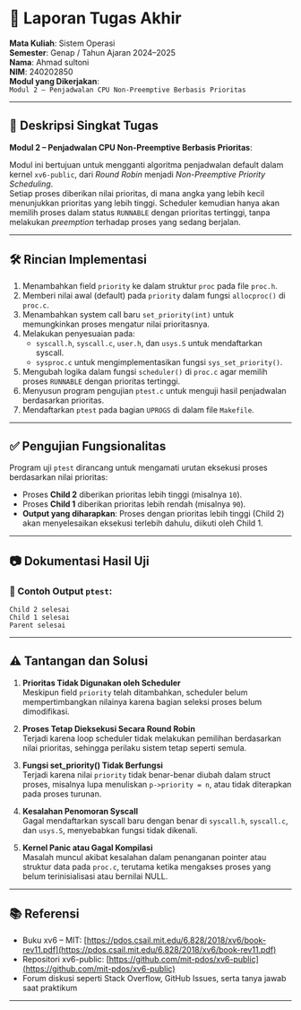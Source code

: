 # 📝 Laporan Tugas Akhir

**Mata Kuliah**: Sistem Operasi  
**Semester**: Genap / Tahun Ajaran 2024–2025  
**Nama**: Ahmad sultoni  
**NIM**: 240202850  
**Modul yang Dikerjakan**:  
`Modul 2 – Penjadwalan CPU Non-Preemptive Berbasis Prioritas`

---

## 📌 Deskripsi Singkat Tugas

**Modul 2 – Penjadwalan CPU Non-Preemptive Berbasis Prioritas**:

Modul ini bertujuan untuk mengganti algoritma penjadwalan default dalam kernel `xv6-public`, dari *Round Robin* menjadi *Non-Preemptive Priority Scheduling*.  
Setiap proses diberikan nilai prioritas, di mana angka yang lebih kecil menunjukkan prioritas yang lebih tinggi. Scheduler kemudian hanya akan memilih proses dalam status `RUNNABLE` dengan prioritas tertinggi, tanpa melakukan *preemption* terhadap proses yang sedang berjalan.

---

## 🛠️ Rincian Implementasi

1. Menambahkan field `priority` ke dalam struktur `proc` pada file `proc.h`.
2. Memberi nilai awal (default) pada `priority` dalam fungsi `allocproc()` di `proc.c`.
3. Menambahkan system call baru `set_priority(int)` untuk memungkinkan proses mengatur nilai prioritasnya.
4. Melakukan penyesuaian pada:
   - `syscall.h`, `syscall.c`, `user.h`, dan `usys.S` untuk mendaftarkan syscall.
   - `sysproc.c` untuk mengimplementasikan fungsi `sys_set_priority()`.
5. Mengubah logika dalam fungsi `scheduler()` di `proc.c` agar memilih proses `RUNNABLE` dengan prioritas tertinggi.
6. Menyusun program pengujian `ptest.c` untuk menguji hasil penjadwalan berdasarkan prioritas.
7. Mendaftarkan `ptest` pada bagian `UPROGS` di dalam file `Makefile`.

---

## ✅ Pengujian Fungsionalitas

Program uji `ptest` dirancang untuk mengamati urutan eksekusi proses berdasarkan nilai prioritas:

- Proses **Child 2** diberikan prioritas lebih tinggi (misalnya `10`).
- Proses **Child 1** diberikan prioritas lebih rendah (misalnya `90`).
- **Output yang diharapkan**: Proses dengan prioritas lebih tinggi (Child 2) akan menyelesaikan eksekusi terlebih dahulu, diikuti oleh Child 1.

---

## 📷 Dokumentasi Hasil Uji

### 📍 Contoh Output `ptest`:

```
Child 2 selesai
Child 1 selesai
Parent selesai
```

---

## ⚠️ Tantangan dan Solusi

1. **Prioritas Tidak Digunakan oleh Scheduler**  
   Meskipun field `priority` telah ditambahkan, scheduler belum mempertimbangkan nilainya karena bagian seleksi proses belum dimodifikasi.

2. **Proses Tetap Dieksekusi Secara Round Robin**  
   Terjadi karena loop scheduler tidak melakukan pemilihan berdasarkan nilai prioritas, sehingga perilaku sistem tetap seperti semula.

3. **Fungsi set_priority() Tidak Berfungsi**  
   Terjadi karena nilai `priority` tidak benar-benar diubah dalam struct proses, misalnya lupa menuliskan `p->priority = n`, atau tidak diterapkan pada proses turunan.

4. **Kesalahan Penomoran Syscall**  
   Gagal mendaftarkan syscall baru dengan benar di `syscall.h`, `syscall.c`, dan `usys.S`, menyebabkan fungsi tidak dikenali.

5. **Kernel Panic atau Gagal Kompilasi**  
   Masalah muncul akibat kesalahan dalam penanganan pointer atau struktur data pada `proc.c`, terutama ketika mengakses proses yang belum terinisialisasi atau bernilai NULL.

---

## 📚 Referensi

- Buku xv6 – MIT: [https://pdos.csail.mit.edu/6.828/2018/xv6/book-rev11.pdf](https://pdos.csail.mit.edu/6.828/2018/xv6/book-rev11.pdf)  
- Repositori xv6-public: [https://github.com/mit-pdos/xv6-public](https://github.com/mit-pdos/xv6-public)  
- Forum diskusi seperti Stack Overflow, GitHub Issues, serta tanya jawab saat praktikum

---

